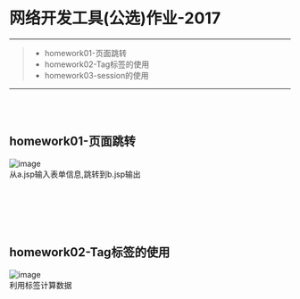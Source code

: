 # 网络开发工具(公选)作业-2017

------

> * homework01-页面跳转
> * homework02-Tag标签的使用
> * homework03-session的使用

------
<br><br>

## homework01-页面跳转<br>
![image](https://github.com/luguanxing/Web-Projects/blob/master/JSP-homework/pictures/1.jpg?raw=true)<br>
从a.jsp输入表单信息,跳转到b.jsp输出
<br><br><br><br><br><br>


## homework02-Tag标签的使用<br>
![image](https://github.com/luguanxing/Web-Projects/blob/master/JSP-homework/pictures/2.jpg?raw=true)<br>
利用标签计算数据
<br><br><br><br><br><br>

